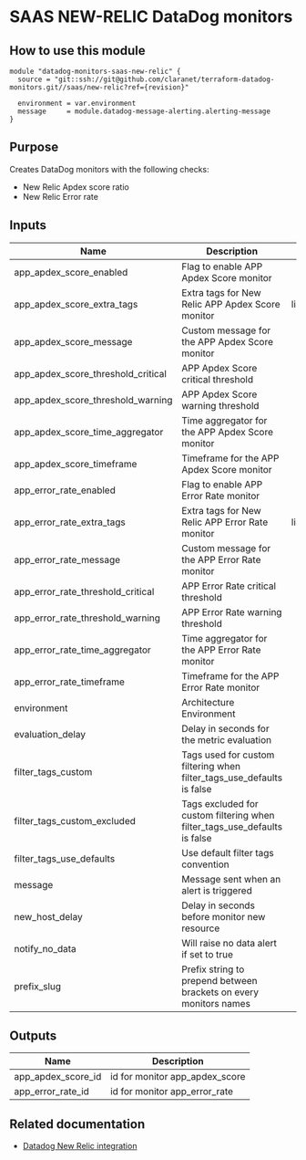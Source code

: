 # SAAS NEW-RELIC DataDog monitors

## How to use this module

```
module "datadog-monitors-saas-new-relic" {
  source = "git::ssh://git@github.com/claranet/terraform-datadog-monitors.git//saas/new-relic?ref={revision}"

  environment = var.environment
  message     = module.datadog-message-alerting.alerting-message
}

```

## Purpose

Creates DataDog monitors with the following checks:

- New Relic Apdex score ratio
- New Relic Error rate

## Inputs

| Name | Description | Type | Default | Required |
|------|-------------|:----:|:-----:|:-----:|
| app\_apdex\_score\_enabled | Flag to enable APP Apdex Score monitor | string | `"true"` | no |
| app\_apdex\_score\_extra\_tags | Extra tags for New Relic APP Apdex Score monitor | list(string) | `[]` | no |
| app\_apdex\_score\_message | Custom message for the APP Apdex Score monitor | string | `""` | no |
| app\_apdex\_score\_threshold\_critical | APP Apdex Score critical threshold | string | `"0.25"` | no |
| app\_apdex\_score\_threshold\_warning | APP Apdex Score warning threshold | string | `"0.5"` | no |
| app\_apdex\_score\_time\_aggregator | Time aggregator for the APP Apdex Score monitor | string | `"avg"` | no |
| app\_apdex\_score\_timeframe | Timeframe for the APP Apdex Score monitor | string | `"last_15m"` | no |
| app\_error\_rate\_enabled | Flag to enable APP Error Rate monitor | string | `"true"` | no |
| app\_error\_rate\_extra\_tags | Extra tags for New Relic APP Error Rate monitor | list(string) | `[]` | no |
| app\_error\_rate\_message | Custom message for the APP Error Rate monitor | string | `""` | no |
| app\_error\_rate\_threshold\_critical | APP Error Rate  critical threshold | string | `"5"` | no |
| app\_error\_rate\_threshold\_warning | APP Error Rate warning threshold | string | `"1"` | no |
| app\_error\_rate\_time\_aggregator | Time aggregator for the APP Error Rate monitor | string | `"min"` | no |
| app\_error\_rate\_timeframe | Timeframe for the APP Error Rate monitor | string | `"last_5m"` | no |
| environment | Architecture Environment | string | n/a | yes |
| evaluation\_delay | Delay in seconds for the metric evaluation | string | `"900"` | no |
| filter\_tags\_custom | Tags used for custom filtering when filter_tags_use_defaults is false | string | `"*"` | no |
| filter\_tags\_custom\_excluded | Tags excluded for custom filtering when filter_tags_use_defaults is false | string | `""` | no |
| filter\_tags\_use\_defaults | Use default filter tags convention | string | `"true"` | no |
| message | Message sent when an alert is triggered | string | n/a | yes |
| new\_host\_delay | Delay in seconds before monitor new resource | string | `"300"` | no |
| notify\_no\_data | Will raise no data alert if set to true | string | `"true"` | no |
| prefix\_slug | Prefix string to prepend between brackets on every monitors names | string | `""` | no |

## Outputs

| Name | Description |
|------|-------------|
| app\_apdex\_score\_id | id for monitor app_apdex_score |
| app\_error\_rate\_id | id for monitor app_error_rate |

## Related documentation

* [Datadog New Relic integration](https://docs.datadoghq.com/integrations/new_relic/)


